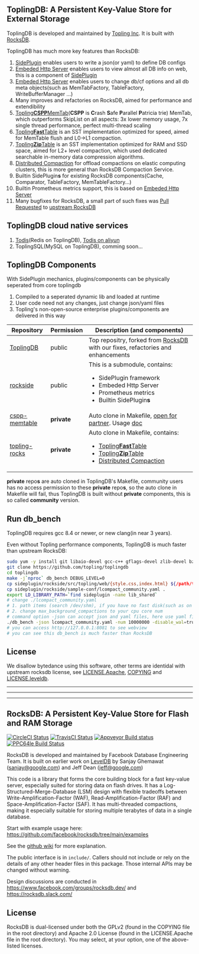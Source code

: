 ## ToplingDB: A Persistent Key-Value Store for External Storage
ToplingDB is developed and maintained by [Topling Inc](https://topling.cn). It is built with [RocksDB](https://github.com/facebook/rocksdb).

ToplingDB has much more key features than RocksDB:
1. [SidePlugin](https://github.com/topling/rockside/wiki) enables users to write a json(or yaml) to define DB configs
1. [Embeded Http Server](https://github.com/topling/rockside/wiki/WebView) enables users to view almost all DB info on web, this is a component of [SidePlugin](https://github.com/topling/rockside/wiki)
1. [Embeded Http Server](https://github.com/topling/rockside/wiki/WebView) enables users to change db/cf options and all db meta objects(such as MemTabFactory, TableFactory, WriteBufferManager ...)
1. Many improves and refactories on RocksDB, aimed for performance and extendibility
1. [Topling**CSPP**MemTab](https://github.com/topling/rockside/wiki/ToplingCSPPMemTab)(**CSPP** is **C**rash **S**afe **P**arallel **P**atricia trie) MemTab, which outperforms SkipList on all aspects: 3x lower memory usage, 7x single thread performance, perfect multi-thread scaling
1. [Topling**Fast**Table](https://github.com/topling/rockside/wiki/ToplingFastTable) is an SST implementation optimized for speed, aimed for MemTable flush and L0->L1 compaction.
1. [Topling**Zip**Table](https://github.com/topling/rockside/wiki/ToplingZipTable) is an SST implementation optimized for RAM and SSD space, aimed for L2+ level compaction, which used dedicated searchable in-memory data compression algorithms.
1. [Distributed Compaction](https://github.com/topling/rockside/wiki/Distributed-Compaction) for offload compactions on elastic computing clusters, this is more general than RocksDB Compaction Service.
1. Builtin SidePlugin**s** for existing RocksDB components(Cache, Comparator, TableFactory, MemTableFactory...)
1. Builtin Prometheus metrics support, this is based on [Embeded Http Server](https://github.com/topling/rockside/wiki/WebView)
1. Many bugfixes for RocksDB, a small part of such fixes was [Pull Requested](https://github.com/facebook/rocksdb/pulls?q=is%3Apr+author%3Arockeet) to [upstream RocksDB](https://github.com/facebook/rocksdb)

## ToplingDB cloud native services
1. [Todis](https://github.com/topling/todis)(Redis on ToplingDB), [Todis on aliyun](https://topling.cn/products)
2. ToplingSQL(MySQL on ToplingDB), comming soon...

## ToplingDB Components
With SidePlugin mechanics, plugins/components can be physically seperated from core toplingdb
1. Compiled to a seperated dynamic lib and loaded at runtime
2. User code need not any changes, just change json/yaml files
3. Topling's non-open-source enterprise plugins/components are delivered in this way

 Repository    | Permission | Description (and components)
-------------- | ---------- | -----------
[ToplingDB](https://github.com/topling/toplingdb) | public | Top repositry, forked from [RocksDB](https://github.com/facebook/rocksdb) with our fixes, refactories and enhancements
[rockside](https://github.com/topling/rockside) | public | This is a submodule, contains:<ul><li>SidePlugin framework</li><li>Embeded Http Server</li><li>Prometheus metrics</li><li>Builtin SidePlugin**s**</li></ul>
[cspp-memtable](https://github.com/topling/cspp-memtable) | **private** | Auto clone in Makefile, [open for partner](https://github.com/topling/rockside/wiki/Topling-Partner). Usage [doc](https://github.com/topling/rockside/wiki/ToplingCSPPMemTab)
[topling-rocks](https://github.com/topling/topling-rocks) | **private** | Auto clone in Makefile, contains:<ul><li>[Topling**Fast**Table](https://github.com/topling/rockside/wiki/ToplingFastTable)</li><li>[Topling**Zip**Table](https://github.com/topling/rockside/wiki/ToplingZipTable)</li><li>[Distributed Compaction](https://github.com/topling/rockside/wiki/Distributed-Compaction)</li></ul>

**private** repo**s** are auto cloned in ToplingDB's Makefile, community users has no access permission to these **private** repo**s**, so the auto clone in Makefile will fail, thus ToplingDB is built without **private** components, this is so called **community** version.

## Run db_bench
ToplingDB requires gcc 8.4 or newer, or new clang(in near 3 years).

Even without Topling performance components, ToplingDB is much faster than upstream RocksDB:
```bash
sudo yum -y install git libaio-devel gcc-c++ gflags-devel zlib-devel bzip2-devel
git clone https://github.com/topling/toplingdb
cd toplingdb
make -j`nproc` db_bench DEBUG_LEVEL=0
cp sideplugin/rockside/src/topling/web/{style.css,index.html} ${/path/to/dbdir}
cp sideplugin/rockside/sample-conf/lcompact_community.yaml .
export LD_LIBRARY_PATH=`find sideplugin -name lib_shared`
# change ./lcompact_community.yaml
# 1. path items (search /dev/shm), if you have no fast disk(such as on a cloud server), use /dev/shm
# 2. change max_background_compactions to your cpu core num
# command option -json can accept json and yaml files, here use yaml file for more human readable
./db_bench -json lcompact_community.yaml -num 10000000 -disable_wal=true -value_size 2000 -benchmarks=fillrandom,readrandom -batch_size=10
# you can access http://127.0.0.1:8081 to see webview
# you can see this db_bench is much faster than RocksDB
```
## License
We disallow bytedance using this software, other terms are identidal with
upstream rocksdb license, see [LICENSE.Apache](LICENSE.Apache), [COPYING](COPYING) and
[LICENSE.leveldb](LICENSE.leveldb).

<hr/>
<hr/>
<hr/>

## RocksDB: A Persistent Key-Value Store for Flash and RAM Storage

[![CircleCI Status](https://circleci.com/gh/facebook/rocksdb.svg?style=svg)](https://circleci.com/gh/facebook/rocksdb)
[![TravisCI Status](https://api.travis-ci.com/facebook/rocksdb.svg?branch=main)](https://travis-ci.com/github/facebook/rocksdb)
[![Appveyor Build status](https://ci.appveyor.com/api/projects/status/fbgfu0so3afcno78/branch/main?svg=true)](https://ci.appveyor.com/project/Facebook/rocksdb/branch/main)
[![PPC64le Build Status](http://140-211-168-68-openstack.osuosl.org:8080/buildStatus/icon?job=rocksdb&style=plastic)](http://140-211-168-68-openstack.osuosl.org:8080/job/rocksdb)

RocksDB is developed and maintained by Facebook Database Engineering Team.
It is built on earlier work on [LevelDB](https://github.com/google/leveldb) by Sanjay Ghemawat (sanjay@google.com)
and Jeff Dean (jeff@google.com)

This code is a library that forms the core building block for a fast
key-value server, especially suited for storing data on flash drives.
It has a Log-Structured-Merge-Database (LSM) design with flexible tradeoffs
between Write-Amplification-Factor (WAF), Read-Amplification-Factor (RAF)
and Space-Amplification-Factor (SAF). It has multi-threaded compactions,
making it especially suitable for storing multiple terabytes of data in a
single database.

Start with example usage here: https://github.com/facebook/rocksdb/tree/main/examples

See the [github wiki](https://github.com/facebook/rocksdb/wiki) for more explanation.

The public interface is in `include/`.  Callers should not include or
rely on the details of any other header files in this package.  Those
internal APIs may be changed without warning.

Design discussions are conducted in https://www.facebook.com/groups/rocksdb.dev/ and https://rocksdb.slack.com/

## License

RocksDB is dual-licensed under both the GPLv2 (found in the COPYING file in the root directory) and Apache 2.0 License (found in the LICENSE.Apache file in the root directory).  You may select, at your option, one of the above-listed licenses.
